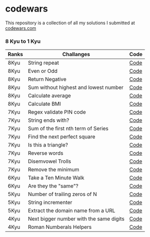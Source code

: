 # codewars

This repository is a collection of all my solutions I submitted at [codewars.com](https://www.codewars.com/)

### 8 Kyu to 1 Kyu

| Ranks  | Challanges |  Code|
| --- | -- |  -- |
| 8Kyu      |  String repeat           | [Code](https://github.com/SimpleLuke/codewars/tree/main/String-repeat)           |
| 8Kyu      |  Even or Odd             | [Code](https://github.com/SimpleLuke/codewars/tree/main/Even-or-Odd)             |
| 8Kyu      |  Return Negative         | [Code](https://github.com/SimpleLuke/codewars/tree/main/Return-Negative)         |
| 8Kyu      |  Sum without highest and lowest number | [Code](https://github.com/SimpleLuke/codewars/tree/main/Sum-without-highest-and-lowest-number) |
| 8Kyu      | Calculate average        |[Code](https://github.com/SimpleLuke/codewars/tree/main/Calculate-average)        |
| 8Kyu      |  Calculate BMI           |[Code](https://github.com/SimpleLuke/codewars/tree/main/Calculate-BMI)            |
| 7Kyu      |  Regex validate PIN code | [Code](https://github.com/SimpleLuke/codewars/tree/main/Regex-validate-PIN-code) |
| 7Kyu      |  String ends with?        |[Code](https://github.com/SimpleLuke/codewars/tree/main/String-ends-with)        |
| 7Kyu      |  Sum of the first nth term of Series| [Code](https://github.com/SimpleLuke/codewars/tree/main/Sum-of-the-first-nth-term-of-Series)|
| 7Kyu      |  Find the next perfect square | [Code](https://github.com/SimpleLuke/codewars/tree/main/Find-the-next-perfect-square)|
| 7Kyu      |  Is this a triangle?       |[Code](https://github.com/SimpleLuke/codewars/tree/main/Is-this-a-triangle)     |
| 7Kyu      |  Reverse words             |[Code](https://github.com/SimpleLuke/codewars/tree/main/Reverse-words)     |
| 7Kyu      |  Disemvowel Trolls         |[Code](https://github.com/SimpleLuke/codewars/tree/main/Disemvowel-Trolls)     |
| 7Kyu      |  Remove the minimum        |[Code](https://github.com/SimpleLuke/codewars/tree/main/Remove-the-minimum)   |
| 6Kyu      |  Take a Ten Minute Walk    |[Code](https://github.com/SimpleLuke/codewars/tree/main/Take-a-Ten-Minute-Walk)        |
| 6Kyu      |  Are they the "same"?     |[Code](https://github.com/SimpleLuke/codewars/tree/main/Are-they-the-same)|
| 5Kyu      |  Number of trailing zeros of N |[Code](https://github.com/SimpleLuke/codewars/tree/main/Number-of-trailing-zeros-of-N)    |
| 5Kyu      |  String incrementer   |[Code](https://github.com/SimpleLuke/codewars/tree/main/String-incrementer)   |
| 5Kyu      |  Extract the domain name from a URL |[Code](https://github.com/SimpleLuke/codewars/tree/main/Extract-the-domain-name-from-a-URL)    |
| 4Kyu      |  Next bigger number with the same digits  |[Code](https://github.com/SimpleLuke/codewars/tree/main/Next-bigger-number-with-the-same-digits)   |
| 4Kyu      |  Roman Numberals Helpers  |[Code](https://github.com/SimpleLuke/codewars/tree/main/Roman-Numberals-Helper)  |

